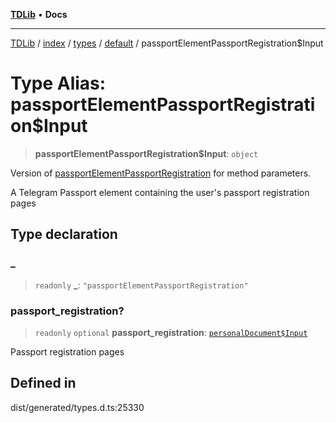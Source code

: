 [**TDLib**](../../../../../../README.md) • **Docs**

***

[TDLib](../../../../../../modules.md) / [index](../../../../../README.md) / [types](../../../README.md) / [default](../README.md) / passportElementPassportRegistration$Input

# Type Alias: passportElementPassportRegistration$Input

> **passportElementPassportRegistration$Input**: `object`

Version of [passportElementPassportRegistration](passportElementPassportRegistration.md) for method parameters.

A Telegram Passport element containing the user's passport registration pages

## Type declaration

### \_

> `readonly` **\_**: `"passportElementPassportRegistration"`

### passport\_registration?

> `readonly` `optional` **passport\_registration**: [`personalDocument$Input`](personalDocument$Input.md)

Passport registration pages

## Defined in

dist/generated/types.d.ts:25330
